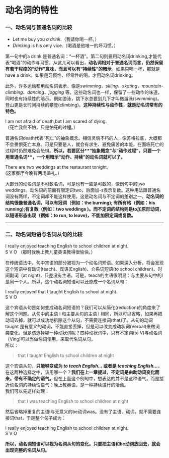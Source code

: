 # 动名词的特性


### 一、动名词与普通名词的比较



- Let me buy you <em>a drink</em>.（我请你喝一杯。）  
- <em>Drinking</em> is his only vice.（喝酒是他唯一的坏习惯。）

第一句中的a drink 是普通名词：“一杯酒”。第二句则要用动名词drinking,才能代表“喝酒”的动作与习惯。从这儿可以看出，<b>**动名词**相对于普通名词而言，仍然**保留有若干程度的“动作”意味**，而且可以**有“持续性”的暗示**</b>。如果只喝一杯，那就是have a drink。如果是习惯性、经常性的喝，才用动名词drinking。

此外，许多运动都用动名词表示，像是<em>swimming、skiing、skating、mountain-climbing、dancing、jogging</em> 等。这些动名词也一样，保留了一些动作的味道，同时也有持续性的暗示。例如游泳，跳下水总要划几下才叫做游泳(swimming)。登山更是长时间持续的攀登(climbing)。<b>这种**持续性**与**动作性**，就是**动名词**常有的特色。</b>  


>  
I am not afraid of death,but I am scared of dying.  
（死亡我倒不怕，只是怕死的过程。）  

普通名词death代表“死亡”的抽象概念。相信灵魂不朽的人，像苏格拉底，大概都不会畏惧死亡本身。可是只要是人，就会有求生、避免痛苦的本能，在面临死亡的过程时仍然难免会恐惧。<b>所以，若要区分**“抽象概念”**与**“动作过程”**，只要一个用**普通名词**，一个用**暗示“动作、持续”的动名词**就可以了。</b>


>  
There are two weddings at the restaurant tonight.  
(这家餐厅今晚有两场婚礼。）  

大部分的动名词是不可数名词，可是也有一些是可数的，像例句中的two weddings。动名词的前面有限定词two，后面加-s表示复数。这种用法跟普通名词没有两样，不定词却不能这样使用，这是动名词与不定词的差别之一。<b>**动名词的结构**很像**普通名词**，可以**有冠词**（例如：the burning); **有所有格**（例如：his running);**有复数**（例如：two weddings )。而**不定词**的结构则是**to加原形动词**，以**短语形态出现**（例如：to run, to leave)，不能加限定词或复数。</b>  



---


### 二、动名词短语与名词从句的比较

  

>  
I really enjoyed teaching English to school children at night.  
S V O
（那时我晚上教儿童英语教得很愉快。）
  

在传统语法中，句中宾语的部分被视为一个动名词短语。如果深入分析，将会发现这个短语中有动词(teach)、宾语(English)、介系词短语(to school children)、时间副词（at night)，只差没有主语。可是，teach的主语很明显：与主要从句中的I是同一个人。所以，这个动名词短语可以还原成一个名词从句：  

>  
I really enjoyed that I taught English to school at night.  
S V O  


这个宾语从句是如何变成动名词短语的？我们可以从简化(reduction)的角度来了解这个问题。从句中的主语 I 和主要从句的主语 I 相同，所以可以省略，如果再把动词去掉，就可以成功地拆除这个从句，不需要连接词(that)了。从句的动词 taught 是有意义的动词，不能直接丢掉，但是可以改变成动状词(Verbal)来做词类变化。但是该选择哪一种动状词呢？四种动状词中，只有不定词(to V)与动名词（Ving)可以当做名词使用，来取代名词从句。  
所以：  

> that I taught English to school children at night


  
这个宾语从句，<b>只能够变成为<em> to teach English... </em>或者是 <em>teaching English...</em></b>。在这两种选择之中，该用哪一个？<b>我们在上一章提过，**不定词**是**由助动词**变化而来，带有**不确定**的语气。</b>但在上面这个例句中，想表达的并不是这种语气，而是接近动名词的持续性语气：晚上教英语，是一种持续进行的活动。  
我们可以先这样处理：  

> that I was teaching English to school children at night

  
然后省略掉重复的主语I与无意义的be动词was。没有了主语、动词，就不需要连接词that，于是整个句子成为：  

>  
I really enjoyed teaching English to school children at night.  
S V O  

<b>所以，**动名词短语**可以视为名词从句的变化。只要把**主语**和**be动词**放回去，就会出现完整的名词从句。</b>  